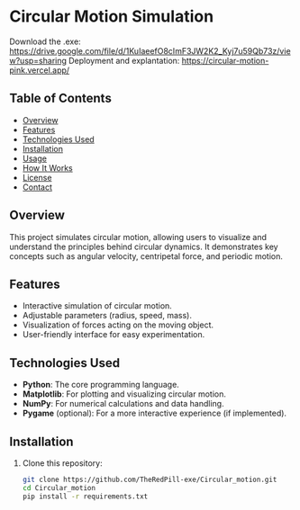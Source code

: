 # Circular Motion Simulation
Download the .exe: https://drive.google.com/file/d/1KuIaeefO8cImF3JW2K2_Kyj7u59Qb73z/view?usp=sharing
Deployment and explantation: https://circular-motion-pink.vercel.app/
## Table of Contents
- [Overview](#overview)
- [Features](#features)
- [Technologies Used](#technologies-used)
- [Installation](#installation)
- [Usage](#usage)
- [How It Works](#how-it-works)
- [License](#license)
- [Contact](#contact)

## Overview

This project simulates circular motion, allowing users to visualize and understand the principles behind circular dynamics. It demonstrates key concepts such as angular velocity, centripetal force, and periodic motion. 

## Features

- Interactive simulation of circular motion.
- Adjustable parameters (radius, speed, mass).
- Visualization of forces acting on the moving object.
- User-friendly interface for easy experimentation.

## Technologies Used

- **Python**: The core programming language.
- **Matplotlib**: For plotting and visualizing circular motion.
- **NumPy**: For numerical calculations and data handling.
- **Pygame** (optional): For a more interactive experience (if implemented).

## Installation

1. Clone this repository:
   ```bash
   git clone https://github.com/TheRedPill-exe/Circular_motion.git
   cd Circular_motion
   pip install -r requirements.txt
